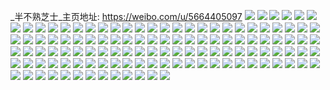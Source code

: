 _半不熟芝士_主页地址: https://weibo.com/u/5664405097 
![](https://wx4.sinaimg.cn/mw2000/006blgwxly1h90xjrf5xlj30u017011e.jpg) 
![](https://wx4.sinaimg.cn/mw2000/006blgwxgy1h8gneign1zj30wi0s6ac2.jpg) 
![](https://wx4.sinaimg.cn/mw2000/006blgwxly1h7we1vibw1j30u00u078b.jpg) 
![](https://wx4.sinaimg.cn/mw2000/006blgwxly1h7we16bfjcj30u0140799.jpg) 
![](https://wx4.sinaimg.cn/mw2000/006blgwxly1h7uczhpeyfj32by2byu0y.jpg) 
![](https://wx4.sinaimg.cn/mw2000/006blgwxly1h7orotn8ukj30u01c7whd.jpg) 
![](https://wx4.sinaimg.cn/mw2000/006blgwxly1h7orouwjenj30u01eaae3.jpg) 
![](https://wx4.sinaimg.cn/mw2000/006blgwxly1h7inq4evc4j30u01ffmz2.jpg) 
![](https://wx4.sinaimg.cn/mw2000/006blgwxly1h7inq3zwo4j30u017bjti.jpg) 
![](https://wx4.sinaimg.cn/mw2000/006blgwxly1h7inq4usi3j30u017ttcr.jpg) 
![](https://wx4.sinaimg.cn/mw2000/006blgwxly1h7buwm68ttj30u01c90vp.jpg) 
![](https://wx4.sinaimg.cn/mw2000/006blgwxly1h7buwmnbpsj30u01fan08.jpg) 
![](https://wx4.sinaimg.cn/mw2000/006blgwxly1h7buwn09dyj30u01esgni.jpg) 
![](https://wx4.sinaimg.cn/mw2000/006blgwxly1h7buwnigaxj30u01cimzs.jpg) 
![](https://wx4.sinaimg.cn/mw2000/006blgwxly1h7buwlljvtj30wi0oh0ta.jpg) 
![](https://wx4.sinaimg.cn/mw2000/006blgwxly1h7buz5uu7dj30u01b9dhz.jpg) 
![](https://wx4.sinaimg.cn/mw2000/006blgwxly1h7buz5jbnfj30u01fbt9p.jpg) 
![](https://wx4.sinaimg.cn/mw2000/006blgwxly1h7buz6ahtrj30u01eztbl.jpg) 
![](https://wx4.sinaimg.cn/mw2000/006blgwxly1h6r3mpvsbyj31mp29wx6p.jpg) 
![](https://wx4.sinaimg.cn/mw2000/006blgwxly1h6r3oyfmdrj30u012pwfj.jpg) 
![](https://wx4.sinaimg.cn/mw2000/006blgwxly1h6mjqra53oj3254254792.jpg) 
![](https://wx4.sinaimg.cn/mw2000/006blgwxly1h6i02g79acj31400u0tgq.jpg) 
![](https://wx4.sinaimg.cn/mw2000/006blgwxly1h6azjbykypj31o01o0jz2.jpg) 
![](https://wx4.sinaimg.cn/mw2000/006blgwxly1h6azjiylisj31o01o046l.jpg) 
![](https://wx4.sinaimg.cn/mw2000/006blgwxly1h6azjs4bh0j31o01o07e7.jpg) 
![](https://wx4.sinaimg.cn/mw2000/006blgwxly1h5xszjggexj30u0234ada.jpg) 
![](https://wx4.sinaimg.cn/mw2000/006blgwxly1h5xszlxm3jj30u01syjxz.jpg) 
![](https://wx4.sinaimg.cn/mw2000/006blgwxly1h5xszogsfej30u01sy7a3.jpg) 
![](https://wx4.sinaimg.cn/mw2000/006blgwxly1h5jdjujpbhj30wi0z6gpe.jpg) 
![](https://wx4.sinaimg.cn/mw2000/006blgwxly1h5jdjthbqyj30wi08sdh0.jpg) 
![](https://wx4.sinaimg.cn/mw2000/006blgwxly1h5jdltz23hj30wi08smyj.jpg) 
![](https://wx4.sinaimg.cn/mw2000/006blgwxly1h5eo7288t1j30wi0wiwjo.jpg) 
![](https://wx4.sinaimg.cn/mw2000/006blgwxly1h5eo6x5yljj30wi0wiwkc.jpg) 
![](https://wx4.sinaimg.cn/mw2000/006blgwxly1h5eo6z4yf9j30wi0wi7ah.jpg) 
![](https://wx4.sinaimg.cn/mw2000/006blgwxly1h58qakgy7sj30u014012n.jpg) 
![](https://wx4.sinaimg.cn/mw2000/006blgwxly1h558qnm99tj31400u0ths.jpg) 
![](https://wx4.sinaimg.cn/mw2000/006blgwxly1h4v3rx1ojzj30rm0ohdhz.jpg) 
![](https://wx4.sinaimg.cn/mw2000/006blgwxly1h4v2o8123bj32bz2bzu0y.jpg) 
![](https://wx4.sinaimg.cn/mw2000/006blgwxly1h4srgiqa05j318819zdxv.jpg) 
![](https://wx4.sinaimg.cn/mw2000/006blgwxly1h4srfjncwxj33402c0x6u.jpg) 
![](https://wx4.sinaimg.cn/mw2000/006blgwxly1h4srgg758yj33402c01l2.jpg) 
![](https://wx4.sinaimg.cn/mw2000/006blgwxly1h4srh16a9dj30mi0miq8j.jpg) 
![](https://wx4.sinaimg.cn/mw2000/006blgwxly1h4qintc2arj30tz0migvj.jpg) 
![](https://wx4.sinaimg.cn/mw2000/006blgwxly1h4jeajvhjzj31sc2dsu0x.jpg) 
![](https://wx4.sinaimg.cn/mw2000/006blgwxly1h4jeb102mrj32c0340hdu.jpg) 
![](https://wx4.sinaimg.cn/mw2000/006blgwxly1h4je9oire9j30wi1ycwt8.jpg) 
![](https://wx4.sinaimg.cn/mw2000/006blgwxly1h4fqvzmr2rj30u00vsdnb.jpg) 
![](https://wx4.sinaimg.cn/mw2000/006blgwxly1h4bi1zn73sj31400u07gk.jpg) 
![](https://wx4.sinaimg.cn/mw2000/006blgwxly1h4a75bgwjoj31400u0al9.jpg) 
![](https://wx4.sinaimg.cn/mw2000/006blgwxly1h4a75c8wv3j31400u0tm1.jpg) 
![](https://wx4.sinaimg.cn/mw2000/006blgwxly1h49437je7cj31400u0q9p.jpg) 
![](https://wx4.sinaimg.cn/mw2000/006blgwxly1h47vhht1h9j31410u0gur.jpg) 
![](https://wx4.sinaimg.cn/mw2000/006blgwxly1h47vjsk4fnj30wi06djry.jpg) 
![](https://wx4.sinaimg.cn/mw2000/006blgwxly1h42rlp7royj31400u0drg.jpg) 
![](https://wx4.sinaimg.cn/mw2000/006blgwxly1h42dqbim0jj30wi08sq3u.jpg) 
![](https://wx4.sinaimg.cn/mw2000/006blgwxly1h3smp36dg7j33402c0x6s.jpg) 
![](https://wx4.sinaimg.cn/mw2000/006blgwxly1h3smk23a1oj335s23unpe.jpg) 
![](https://wx4.sinaimg.cn/mw2000/006blgwxly1h3smslfhl4j31o0280kjm.jpg) 
![](https://wx4.sinaimg.cn/mw2000/006blgwxly1h3szz6mqbaj30qo0zktqg.jpg) 
![](https://wx4.sinaimg.cn/mw2000/006blgwxly1h3szz5kx9rj30qo0zkgxt.jpg) 
![](https://wx4.sinaimg.cn/mw2000/006blgwxly1h3pi69ldgaj31o0280kjm.jpg) 
![](https://wx4.sinaimg.cn/mw2000/006blgwxly1h3c226uv77j30sx0sxdi0.jpg) 
![](https://wx4.sinaimg.cn/mw2000/006blgwxly1h2tvviv6z0j30u01sy79v.jpg) 
![](https://wx4.sinaimg.cn/mw2000/006blgwxly1h1xl601j65j30u01sydj2.jpg) 
![](https://wx4.sinaimg.cn/mw2000/006blgwxly1h1s6o42jx8j333z2c0hdw.jpg) 
![](https://wx4.sinaimg.cn/mw2000/006blgwxly1h1s6npdhyej33402c04qr.jpg) 
![](https://wx4.sinaimg.cn/mw2000/006blgwxly1h1qco26hpgj30sg07owfa.jpg) 
![](https://wx4.sinaimg.cn/mw2000/006blgwxly1h1qco1xd97j30wi15gq7m.jpg) 
![](https://wx4.sinaimg.cn/mw2000/006blgwxly1h1jp4u0uygj30wi1ycano.jpg) 
![](https://wx4.sinaimg.cn/mw2000/006blgwxly1h1jp50aiigj30d50qaq50.jpg) 
![](https://wx4.sinaimg.cn/mw2000/006blgwxly1h1jpbrlaawj30py0udgu9.jpg) 
![](https://wx4.sinaimg.cn/mw2000/006blgwxly1h0w6q17kawj30hs0s0787.jpg) 
![](https://wx4.sinaimg.cn/mw2000/006blgwxly1h0jt76ti4dj30wi1yc1kx.jpg) 
![](https://wx4.sinaimg.cn/mw2000/006blgwxly1h0jt79tge1j33402c07wj.jpg) 
![](https://wx4.sinaimg.cn/mw2000/006blgwxly1h0kvyvqg0oj30az0cjglt.jpg) 
![](https://wx4.sinaimg.cn/mw2000/006blgwxly1h042uf5l34j30u01b4q6b.jpg) 
![](https://wx4.sinaimg.cn/mw2000/006blgwxly1h043b4ga9lj30u01f3ad9.jpg) 
![](https://wx4.sinaimg.cn/mw2000/006blgwxly1h042uerffkj30u01dmjva.jpg) 
![](https://wx4.sinaimg.cn/mw2000/006blgwxly1h042ufub2aj30u018ndiy.jpg) 
![](https://wx4.sinaimg.cn/mw2000/006blgwxly1h042ug4xthj30u01frn0p.jpg) 
![](https://wx4.sinaimg.cn/mw2000/006blgwxly1h042uglv3gj30u01er0wb.jpg) 
![](https://wx4.sinaimg.cn/mw2000/006blgwxly1gz5zt0s5osj31yc0wie81.jpg) 
![](https://wx4.sinaimg.cn/mw2000/006blgwxly1gz5zsz7fbhj31yc0wi4qp.jpg) 
![](https://wx4.sinaimg.cn/mw2000/006blgwxly1gxmxcj5c8lj30wi0f1mzm.jpg) 
![](https://wx4.sinaimg.cn/mw2000/006blgwxly1gxji2j1mrgj30u01o0tmi.jpg) 
![](https://wx4.sinaimg.cn/mw2000/006blgwxly1gxfy8yogh5j30wi0hrtb2.jpg) 
![](https://wx4.sinaimg.cn/mw2000/006blgwxly1gxcd52mv2vj30xc2mjtge.jpg) 
![](https://wx4.sinaimg.cn/mw2000/006blgwxly1gwu57xdiv5j33402c0hdw.jpg) 
![](https://wx4.sinaimg.cn/mw2000/006blgwxly1gwtjhzp6bbj32c0340b2a.jpg) 
![](https://wx4.sinaimg.cn/mw2000/006blgwxly1gunymc92dvj60q009st9o02.jpg) 
![](https://wx4.sinaimg.cn/mw2000/006blgwxly1gunymcjflyj60u00tr0wu02.jpg) 
![](https://wx4.sinaimg.cn/mw2000/006blgwxly1gunymc1o43j60q00vbmzy02.jpg) 
![](https://wx4.sinaimg.cn/mw2000/006blgwxly1gt4itmikjrj30u03v4nah.jpg) 
![](https://wx4.sinaimg.cn/mw2000/006blgwxly1gsc2ehvjq5j31kw1kwq7i.jpg) 
![](https://wx4.sinaimg.cn/mw2000/006blgwxly1gm1p2x3dxlj30j60hwjx8.jpg) 
![](https://wx4.sinaimg.cn/mw2000/006blgwxly1gkxyoqjas4j31w02ioe83.jpg) 
![](https://wx4.sinaimg.cn/mw2000/006blgwxly1gkxypntv7ij31w02ioe83.jpg) 
![](https://wx4.sinaimg.cn/mw2000/006blgwxly1ghdz9cnjapj306o06oglp.jpg) 
![](https://wx4.sinaimg.cn/mw2000/006blgwxly1ge2w5mj10uj32tc240kjo.jpg) 
![](https://wx4.sinaimg.cn/mw2000/006blgwxly1ge2w5zt4s1j30qo0qotah.jpg) 
![](https://wx4.sinaimg.cn/mw2000/006blgwxly1ge2w95tco7j32tc2401kz.jpg) 
![](https://wx4.sinaimg.cn/mw2000/006blgwxly1gapofe03ypj306o06omxa.jpg) 
![](https://wx4.sinaimg.cn/mw2000/006blgwxly1g9ygmslk0sj32tc240hdt.jpg) 
![](https://wx4.sinaimg.cn/mw2000/006blgwxly1g946c2efuhj30qo0u842a.jpg) 
![](https://wx4.sinaimg.cn/mw2000/006blgwxly1g946dr9c1sj318f1n9do3.jpg) 
![](https://wx4.sinaimg.cn/mw2000/006blgwxly1g946drljgyj318f1n9wke.jpg) 
![](https://wx4.sinaimg.cn/mw2000/006blgwxly1g7k3u99meqj31400u0wor.jpg) 
![](https://wx4.sinaimg.cn/mw2000/006blgwxly1g6t34hji7dj30fo0d0aan.jpg) 
![](https://wx4.sinaimg.cn/mw2000/006blgwxly1g6pillvnxnj31400u0n1h.jpg) 
![](https://wx4.sinaimg.cn/mw2000/006blgwxly1g603xwmobhj30u01q87do.jpg) 
![](https://wx4.sinaimg.cn/mw2000/006blgwxly1g5tnu6qsqkj32tc240e82.jpg) 
![](https://wx4.sinaimg.cn/mw2000/006blgwxly1g40ehzjtnbj30sg0sgjwc.jpg) 
![](https://wx4.sinaimg.cn/mw2000/006blgwxly1g0sso5gzz2j30i80dowfr.jpg) 
![](https://wx4.sinaimg.cn/mw2000/006blgwxly1g0sso5q8l0j30o00f0gmf.jpg) 
![](https://wx4.sinaimg.cn/mw2000/006blgwxly1g02pb0vfykj31400u00vd.jpg) 
![](https://wx4.sinaimg.cn/mw2000/006blgwxly1g02pb1y655j31400u0thj.jpg) 
![](https://wx4.sinaimg.cn/mw2000/006blgwxly1fzgxu16m48j31400u0wie.jpg) 
![](https://wx4.sinaimg.cn/mw2000/006blgwxly1fz7pgwg7a0j30u0140q65.jpg) 
![](https://wx4.sinaimg.cn/mw2000/006blgwxly1fz7ph0hlh7j31400u0ah8.jpg) 
